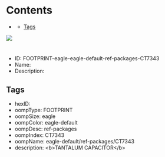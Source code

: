 



Contents
========

* [](#)
	* [Tags](#tags)
  
![][im]
# 

- ID: FOOTPRINT-eagle-eagle-default-ref-packages-CT7343
- Name: 
- Description: 

## Tags

- hexID: 
- oompType: FOOTPRINT
- oompSize: eagle
- oompColor: eagle-default
- oompDesc: ref-packages
- oompIndex: CT7343
- oompName: eagle-default/ref-packages/CT7343
- description: &lt;b&gt;TANTALUM CAPACITOR&lt;/b&gt;



[im]: image.png

